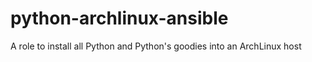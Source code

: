 # python-archlinux-ansible
A role to install all Python and Python's goodies into an ArchLinux host
